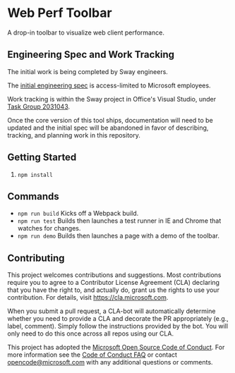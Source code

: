 # Web Perf Toolbar
A drop-in toolbar to visualize web client performance.

## Engineering Spec and Work Tracking
The initial work is being completed by Sway engineers.

The [initial engineering spec](https://microsoft.sharepoint.com/:w:/r/teams/Sway/_layouts/15/Doc.aspx?sourcedoc=%7Bb321f8b7-6492-4031-99bf-70c3f5080501%7D&action=edit) is access-limited to Microsoft employees.

Work tracking is within the Sway project in Office's Visual Studio, under [Task Group 2031043](https://office.visualstudio.com/Sway/_workitems/edit/2031043).

Once the core version of this tool ships, documentation will need to be updated and the initial spec will be abandoned in favor of describing, tracking, and planning work in this repository.

## Getting Started

1. `npm install`

## Commands

- `npm run build` Kicks off a Webpack build.
- `npm run test` Builds then launches a test runner in IE and Chrome that watches for changes.
- `npm run demo` Builds then launches a page with a demo of the toolbar.

## Contributing

This project welcomes contributions and suggestions.  Most contributions require you to agree to a
Contributor License Agreement (CLA) declaring that you have the right to, and actually do, grant us
the rights to use your contribution. For details, visit https://cla.microsoft.com.

When you submit a pull request, a CLA-bot will automatically determine whether you need to provide
a CLA and decorate the PR appropriately (e.g., label, comment). Simply follow the instructions
provided by the bot. You will only need to do this once across all repos using our CLA.

This project has adopted the [Microsoft Open Source Code of Conduct](https://opensource.microsoft.com/codeofconduct/).
For more information see the [Code of Conduct FAQ](https://opensource.microsoft.com/codeofconduct/faq/) or
contact [opencode@microsoft.com](mailto:opencode@microsoft.com) with any additional questions or comments.
